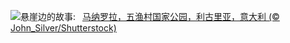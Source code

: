 ![](https://www.bing.com/th?id=OHR.ManarolaItaly_ZH-CN2837915120_UHD.jpg&w=1000)悬崖边的故事:&nbsp;&ensp;[马纳罗拉，五渔村国家公园，利古里亚，意大利 (© John_Silver/Shutterstock)](https://www.bing.com/th?id=OHR.ManarolaItaly_ZH-CN2837915120_UHD.jpg)
<br><br/>
